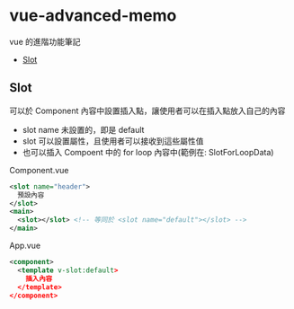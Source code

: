 # vue-advanced-memo
vue 的進階功能筆記

* [Slot](#slot)

## Slot
可以於 Component 內容中設置插入點，讓使用者可以在插入點放入自己的內容
* slot name 未設置的，即是 default
* slot 可以設置屬性，且使用者可以接收到這些屬性值
* 也可以插入 Compoent 中的 for loop 內容中(範例在: SlotForLoopData)

Component.vue
``` xml
<slot name="header">
  預設內容
</slot>
<main>
  <slot></slot> <!-- 等同於 <slot name="default"></slot> -->
</main>
```
App.vue
``` xml
<component>
  <template v-slot:default>
    插入內容
  </template>
</component>
```
